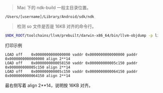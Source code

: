 > Mac 下的 ndk-build 一般主目录位置。

```
/Users/[username]/Library/Android/sdk/ndk
```

> 检测 so 文件是否是 16KB 对齐的命令行。

```bash
$NDK_ROOT/toolchains/llvm/prebuilt/darwin-x86_64/bin/llvm-objdump -p libtest.so | grep LOAD
```

打印示例

```plaintext
LOAD off    0x0000000000000000 vaddr 0x0000000000000000 paddr 0x0000000000000000 align 2**14
LOAD off    0x0000000000058150 vaddr 0x000000000005c150 paddr 0x000000000005c150 align 2**14
LOAD off    0x000000000005c150 vaddr 0x0000000000064150 paddr 0x0000000000064150 align 2**14
```

最右侧写着 align 2**14，说明按 16KB 对齐。

